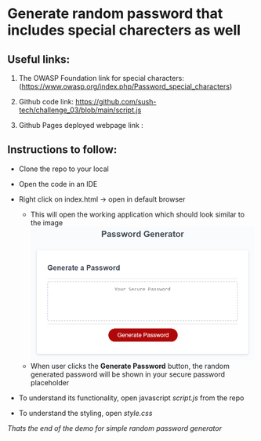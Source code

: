 # Generate random password that includes special charecters as well

## Useful links:

1. The OWASP Foundation link for special characters: (https://www.owasp.org/index.php/Password_special_characters) 

2. Github code link: https://github.com/sush-tech/challenge_03/blob/main/script.js

3. Github Pages deployed webpage link : 


## Instructions to follow:

* Clone the repo to your local
* Open the code in an IDE
* Right click on index.html -> open in default browser
    - This will open the working application which should look similar to the image 
      ![image](./Assets/03-javascript-homework-demo.png)
    - When user clicks the **Generate Password** button, the random generated password will be shown in your secure password placeholder

* To understand its functionality, open javascript *script.js* from the repo
* To understand the styling, open *style.css*


*Thats the end of the demo for simple random password generator*





